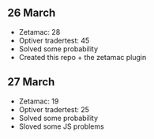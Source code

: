 ## 26 March
- Zetamac: 28
- Optiver tradertest: 45
- Solved some probability
- Created this repo + the zetamac plugin

## 27 March
- Zetamac: 19
- Optiver tradertest: 25
- Solved some probability
- Sloved some JS problems 